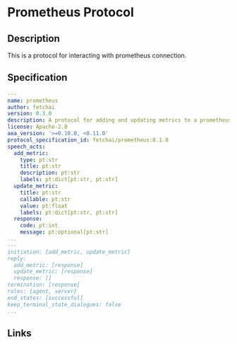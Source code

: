 # Prometheus Protocol

## Description

This is a protocol for interacting with prometheus connection.

## Specification

```yaml
---
name: prometheus
author: fetchai
version: 0.3.0
description: A protocol for adding and updating metrics to a prometheus server.
license: Apache-2.0
aea_version: '>=0.10.0, <0.11.0'
protocol_specification_id: fetchai/prometheus:0.1.0
speech_acts:
  add_metric:
    type: pt:str
    title: pt:str
    description: pt:str
    labels: pt:dict[pt:str, pt:str]
  update_metric:
    title: pt:str
    callable: pt:str
    value: pt:float
    labels: pt:dict[pt:str, pt:str]
  response:
    code: pt:int
    message: pt:optional[pt:str]
...
---
initiation: [add_metric, update_metric]
reply:
  add_metric: [response]
  update_metric: [response]
  response: []
termination: [response]
roles: {agent, server}
end_states: [successful]
keep_terminal_state_dialogues: false
...
```

## Links
